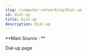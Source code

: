 ```yaml
---
slug: /computer-networking/dial-up
id: dial-up
title: Dial-up
description: Dial-up
---
```


**Main Source : **

Dial-up page

